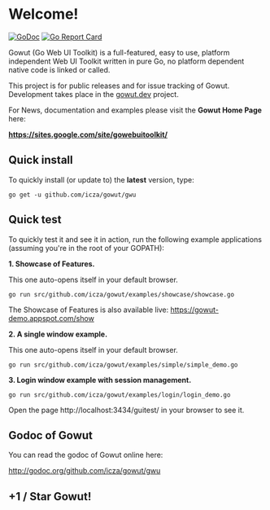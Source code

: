 # Welcome! #

[![GoDoc](https://godoc.org/github.com/icza/gowut/gwu?status.svg)](https://godoc.org/github.com/icza/gowut/gwu) [![Go Report Card](https://goreportcard.com/badge/github.com/icza/gowut)](https://goreportcard.com/report/github.com/icza/gowut)

Gowut (Go Web UI Toolkit) is a full-featured, easy to use, platform independent Web UI Toolkit written in pure Go, no platform dependent native code is linked or called.

This project is for public releases and for issue tracking of Gowut. Development takes place in the [gowut.dev](https://github.com/icza/gowut.dev) project.

For News, documentation and examples please visit the **Gowut Home Page** here:

**https://sites.google.com/site/gowebuitoolkit/**

## Quick install ##

To quickly install (or update to) the **latest** version, type:

    go get -u github.com/icza/gowut/gwu

## Quick test ##

To quickly test it and see it in action, run the following example applications (assuming you're in the root of your GOPATH):

**1. Showcase of Features.**

This one auto-opens itself in your default browser.

    go run src/github.com/icza/gowut/examples/showcase/showcase.go

The Showcase of Features is also available live: https://gowut-demo.appspot.com/show

**2. A single window example.**

This one auto-opens itself in your default browser.

    go run src/github.com/icza/gowut/examples/simple/simple_demo.go

**3. Login window example with session management.**

    go run src/github.com/icza/gowut/examples/login/login_demo.go

Open the page http://localhost:3434/guitest/ in your browser to see it.

## Godoc of Gowut ##

You can read the godoc of Gowut online here:

http://godoc.org/github.com/icza/gowut/gwu

## +1 / Star Gowut! ##

